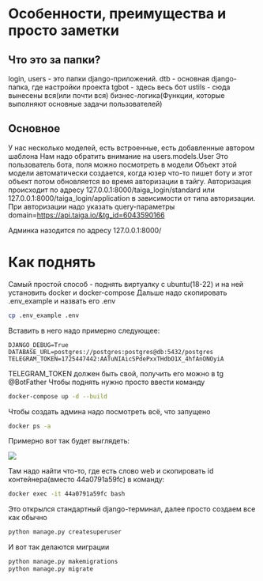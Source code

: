 
# Особенности, преимущества и просто заметки
## Что это за папки?
login, users - это папки django-приложений. dtb - основная django-папка, где настройки проекта
tgbot - здесь весь бот
ustils - сюда вынесены вся(или почти вся) бизнес-логика(Функции, которые выполняют основные задачи пользователей)
## Основное
У нас несколько моделей, есть встроенные, есть добавленные автором шаблона
Нам надо обратить внимание на users.models.User
Это пользователь бота, поля можно посмотреть в модели
Объект этой модели автоматически создается, когда юзер что-то пишет боту и этот объект потом обновляется во время авторизации в тайгу.
Авторизация происходит по адресу 127.0.0.1:8000/taiga_login/standard или 127.0.0.1:8000/taiga_login/application в зависимости от типа авторизации. При авторизации надо указать query-параметры domain=https://api.taiga.io/&tg_id=6043590166

Админка назодится по адресу 127.0.0.1:8000/
# Как поднять


Самый простой способ - поднять виртуалку с ubuntu(18-22) и на ней установить docker и docker-compose
Дальше надо скопировать .env_example и назвать его .env
``` bash
cp .env_example .env
```
Вставить в него надо примерно следующее:
```
DJANGO_DEBUG=True
DATABASE_URL=postgres://postgres:postgres@db:5432/postgres
TELEGRAM_TOKEN=1725447442:AATuNIAicSPdePxxTHdbO1X_4hfAnONOyiA
```
TELEGRAM_TOKEN должен быть свой, получить его можно в tg @BotFather
Чтобы поднять нужно просто ввести команду
``` bash
docker-compose up -d --build
```
Чтобы создать админа надо посмотреть всё, что запущено
``` bash
docker ps -a
```
Примерно вот так будет выглядеть:
<p align="left">
    <img src="https://github.com/ohld/django-telegram-bot/raw/main/.github/imgs/containers_status.png">
</p>

Там надо найти что-то, где есть слово web и скопировать id контейнера(вместо 44a0791a59fc) в команду:

``` bash
docker exec -it 44a0791a59fc bash
```

Это открылся стандартный django-терминал, далее просто создаем все как обычно

``` bash
python manage.py createsuperuser
```
И вот так делаются миграции

``` bash
python manage.py makemigrations
python manage.py migrate
```
